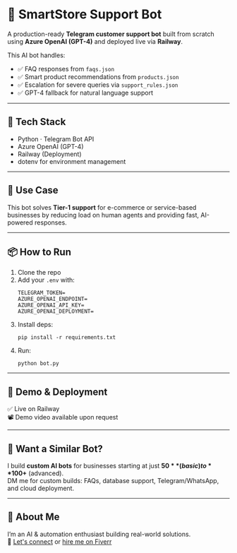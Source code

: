 # 🤖 SmartStore Support Bot

A production-ready **Telegram customer support bot** built from scratch using **Azure OpenAI (GPT-4)** and deployed live via **Railway**.

This AI bot handles:
- ✅ FAQ responses from `faqs.json`
- ✅ Smart product recommendations from `products.json`
- ✅ Escalation for severe queries via `support_rules.json`
- ✅ GPT-4 fallback for natural language support

---

## 🔧 Tech Stack

- Python · Telegram Bot API
- Azure OpenAI (GPT-4)
- Railway (Deployment)
- dotenv for environment management

---

## 🎯 Use Case

This bot solves **Tier-1 support** for e-commerce or service-based businesses by reducing load on human agents and providing fast, AI-powered responses.

---

## 📦 How to Run

1. Clone the repo  
2. Add your `.env` with:
    ```
    TELEGRAM_TOKEN=
    AZURE_OPENAI_ENDPOINT=
    AZURE_OPENAI_API_KEY=
    AZURE_OPENAI_DEPLOYMENT=
    ```
3. Install deps:
    ```
    pip install -r requirements.txt
    ```
4. Run:
    ```
    python bot.py
    ```

---

## 🎥 Demo & Deployment

✅ Live on Railway  
📽️ Demo video available upon request

---

## 💼 Want a Similar Bot?

I build **custom AI bots** for businesses starting at just **$50** (basic) to **$100+** (advanced).  
DM me for custom builds: FAQs, database support, Telegram/WhatsApp, and cloud deployment.

---

## 👋 About Me

I’m an AI & automation enthusiast building real-world solutions.  
📩 [Let's connect](https://www.linkedin.com/in/ghulamhussainkhuhro) or [hire me on Fiverr](https://www.fiverr.com/sellers/ghussaink/)

